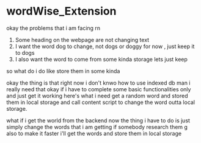 # wordWise_Extension

okay the problems that i am facing rn 

1. Some heading on the webpage are not changing text
2. I want the word dog to change, not dogs or doggy for now , just keep it to dogs 
3. I also want the word to come from some kinda storage lets just keep 

so what do i do like store them in some kinda 

okay the thing is that right now i don't knwo how to use indexed db man i really need that 
okay if i have to complete some basic functionalities only and just get it working here's what i need 
get a random word and stored them in local storage and call content script to change the word outta local storage. 

what if i get the world from the backend now the thing i have to do is just simply change the words that i am getting if somebody research them g
also to make it faster i'll get the words and store them in local storage 

